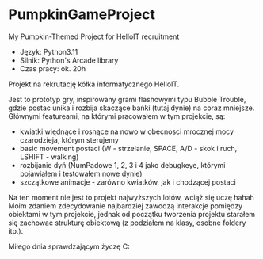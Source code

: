 # PumpkinGameProject
My Pumpkin-Themed Project for HelloIT recruitment
 - Język: Python3.11
 - Silnik: Python's Arcade library
 - Czas pracy: ok. 20h

Projekt na rekrutację kółka informatycznego HelloIT.

Jest to prototyp gry, inspirowany grami flashowymi typu Bubble Trouble, gdzie postac unika i rozbija skaczące bańki (tutaj dynie) na coraz mniejsze.
Głównymi featureami, na którymi pracowałem w tym projekcie, są:
- kwiatki więdnące i rosnące na nowo w obecnosci mrocznej mocy czarodzieja, którym sterujemy
- basic movement postaci (W - strzelanie, SPACE, A/D - skok i ruch, LSHIFT - walking)
- rozbijanie dyń (NumPadowe 1, 2, 3 i 4 jako debugkeye, którymi pojawiałem i testowałem nowe dynie)
- szczątkowe animacje - zarówno kwiatków, jak i chodzącej postaci

Na ten moment nie jest to projekt najwyższych lotów, wciąż się uczę hahah
Moim zdaniem zdecydowanie najbardziej zawodzą interakcje pomiędzy obiektami w tym projekcie, 
jednak od początku tworzenia projektu starałem się zachowac strukturę obiektową (z podziałem na klasy, osobne foldery itp.).

Miłego dnia sprawdzającym życzę C:
